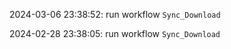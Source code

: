 2024-03-06 23:38:52: run workflow `Sync_Download` 

2024-02-28 23:38:05: run workflow `Sync_Download` 


